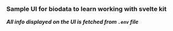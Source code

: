 ### Sample UI for biodata to learn working with svelte kit

***All info displayed on the UI is fetched from `.env` file***
